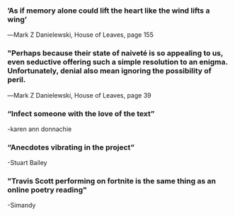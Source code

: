 ### ’As if memory alone could lift the heart like the wind lifts a wing’
 ―Mark Z Danielewski, House of Leaves, page 155
 
 
 

### "Perhaps because their state of naiveté is so appealing to us, even seductive offering such a simple resolution to an enigma. Unfortunately, denial also mean ignoring the possibility of peril.
 ―Mark Z Danielewski, House of Leaves, page 39
 

### “Infect someone with the love of the text” 
 -karen ann donnachie
 

### “Anecdotes vibrating in the project” 
 -Stuart Bailey
 

### "Travis Scott performing on fortnite is the same thing as an online poetry reading"
-Simandy
